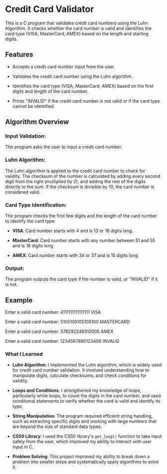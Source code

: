 # Credit Card Validator

This is a C program that validates credit card numbers using the Luhn Algorithm. It checks whether the card number is valid and identifies the card type (VISA, MasterCard, AMEX) based on the length and starting digits.

## Features

- Accepts a credit card number input from the user.

- Validates the credit card number using the Luhn algorithm.

- Identifies the card type (VISA, MasterCard, AMEX) based on the first digits and length of the card number.

- Prints "INVALID" if the credit card number is not valid or if the card type cannot be identified.

## Algorithm Overview

### Input Validation:

The program asks the user to input a credit card number.

### Luhn Algorithm:

The Luhn algorithm is applied to the credit card number to check for validity. The checksum of the number is calculated by adding every second digit from the right (multiplied by 2), and adding the rest of the digits directly to the sum. If the checksum is divisible by 10, the card number is considered valid.

### Card Type Identification:

The program checks the first few digits and the length of the card number to identify the card type:

- **VISA**: Card number starts with 4 and is 13 or 16 digits long.

- **MasterCard**: Card number starts with any number between 51 and 55 and is 16 digits long.

- **AMEX**: Card number starts with 34 or 37 and is 15 digits long.

### Output:

The program outputs the card type if the number is valid, or "INVALID" if it is not.

## Example

Enter a valid card number: 4111111111111111 VISA

Enter a valid card number: 5105105105105100 MASTERCARD

Enter a valid card number: 378282246310005 AMEX

Enter a valid card number: 1234567890123456 INVALID


### What I Learned

-   **Luhn Algorithm**: I implemented the Luhn algorithm, which is widely used for credit card number validation. It involved understanding how to manipulate digits, calculate checksums, and check conditions for validity.

-   **Loops and Conditions**: I strengthened my knowledge of loops, particularly while loops, to count the digits in the card number, and used conditional statements to verify whether the card is valid and identify its type.

-   **String Manipulation**: The program required efficient string handling, such as extracting specific digits and working with large numbers that are beyond the size of standard data types.

-   **CS50 Library**: I used the CS50 library's `get_long()` function to take input safely from the user, which improved my ability to interact with user input in C.

-   **Problem Solving**: This project improved my ability to break down a problem into smaller steps and systematically apply algorithms to solve it.